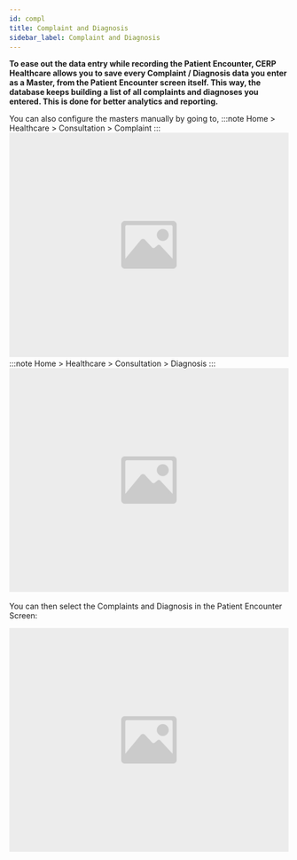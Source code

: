 ```yaml
---
id: compl
title: Complaint and Diagnosis
sidebar_label: Complaint and Diagnosis
---
```


**To ease out the data entry while recording the Patient Encounter, CERP Healthcare allows you to save every Complaint / Diagnosis data you enter as a Master, from the Patient Encounter screen itself. This way, the database keeps building a list of all complaints and diagnoses you entered. This is done for better analytics and reporting.**

You can also configure the masters manually by going to,
:::note
Home > Healthcare > Consultation > Complaint
:::
![image](images/image.jpg)
:::note
Home > Healthcare > Consultation > Diagnosis
:::
![image](images/image.jpg)

You can then select the Complaints and Diagnosis in the Patient Encounter Screen:

![image](images/image.jpg)

